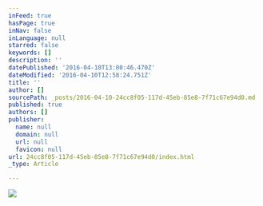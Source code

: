```yaml
---
inFeed: true
hasPage: true
inNav: false
inLanguage: null
starred: false
keywords: []
description: ''
datePublished: '2016-04-10T13:00:46.470Z'
dateModified: '2016-04-10T12:58:24.751Z'
title: ''
author: []
sourcePath: _posts/2016-04-10-24cc8f05-117d-45eb-85e8-7f71c67e94d0.md
published: true
authors: []
publisher:
  name: null
  domain: null
  url: null
  favicon: null
url: 24cc8f05-117d-45eb-85e8-7f71c67e94d0/index.html
_type: Article

---
```

![](https://the-grid-user-content.s3-us-west-2.amazonaws.com/f5cfeada-988b-4dec-88a5-b100a20bd90c.jpg)